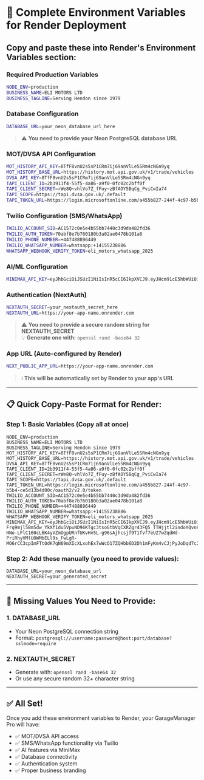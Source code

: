 # 🔐 Complete Environment Variables for Render Deployment

## Copy and paste these into Render's Environment Variables section:

### **Required Production Variables**
```bash
NODE_ENV=production
BUSINESS_NAME=ELI MOTORS LTD
BUSINESS_TAGLINE=Serving Hendon since 1979
```

### **Database Configuration**
```bash
DATABASE_URL=your_neon_database_url_here
```
> ⚠️ **You need to provide your Neon PostgreSQL database URL**

### **MOT/DVSA API Configuration**
```bash
MOT_HISTORY_API_KEY=8TfF8vnU2s5sP1CRm7ij69anVlLe5SRm4cNGn9yq
MOT_HISTORY_BASE_URL=https://history.mot.api.gov.uk/v1/trade/vehicles
DVSA_API_KEY=8TfF8vnU2s5sP1CRm7ij69anVlLe5SRm4cNGn9yq
TAPI_CLIENT_ID=2b3911f4-55f5-4a86-a9f0-0fc02c2bff0f
TAPI_CLIENT_SECRET=rWe8Q~vhlVo7Z_fFuy~zBfAOY5BqCg_PviCwIa74
TAPI_SCOPE=https://tapi.dvsa.gov.uk/.default
TAPI_TOKEN_URL=https://login.microsoftonline.com/a455b827-244f-4c97-b5b4-ce5d13b4d00c/oauth2/v2.0/token
```

### **Twilio Configuration (SMS/WhatsApp)**
```bash
TWILIO_ACCOUNT_SID=AC1572c0e5e4b55bb7440c3d9da482fd36
TWILIO_AUTH_TOKEN=70abf8e7b760180b3a02ae0478b101a8
TWILIO_PHONE_NUMBER=+447488896449
TWILIO_WHATSAPP_NUMBER=whatsapp:+14155238886
WHATSAPP_WEBHOOK_VERIFY_TOKEN=eli_motors_whatsapp_2025
```

### **AI/ML Configuration**
```bash
MINIMAX_API_KEY=eyJhbGciOiJSUzI1NiIsInR5cCI6IkpXVCJ9.eyJHcm91cE5hbWUiOiJBZGFtIE1vdG9ycyIsIlVzZXJOYW1lIjoiQWRhbSBNb3RvcnMiLCJBY2NvdW50IjoiIiwiU3ViamVjdElEIjoiMTk0NzcwNzE0NzA1NTc5NjY1OCIsIlBob25lIjoiIiwiR3JvdXBJRCI6IjE5NDc3MDcxNDcwNDc0MDgwNTAiLCJQYWdlTmFtZSI6IiIsIk1haWwiOiJhZGFtQGVsaW1vdG9ycy5jby51ayIsIkNyZWF0ZVRpbWUiOiIyMDI1LTA3LTIzIDAyOjMzOjA1IiwiVG9rZW5UeXBlIjoxLCJpc3MiOiJtaW5pbWF4In0.drEYj7gLaV7faA273ZOGDWV0adgcjePapb1-Frq9mjl5Bm5dw_YkXf1du5VpuND96KTgc3tsoGtbVqCXRZgr43FQ5_TTHjjtl2indoYQvn8kZIJa71E4l2-HNo-LFlC160cL6K4yVZmOgpURnfUKvHv5L-g96sAjhcsjf9T1fvf7eUZ7wZqdWd-PriRhyVMlUOWMbELl9s_FwLgR-MO6rCC3cpImFTtOdK7qN69mXIcXLxohEx7wWcO17ZQHbb6D2Dh1mFyKm4vCJjPyJoDqd7c2NE6eBxKyn_iv_Y24mwDQbWBI2kjNJTdCUFhRkXS7gkT0ZozLuCWVctg9QaSj7g
```

### **Authentication (NextAuth)**
```bash
NEXTAUTH_SECRET=your_nextauth_secret_here
NEXTAUTH_URL=https://your-app-name.onrender.com
```
> ⚠️ **You need to provide a secure random string for NEXTAUTH_SECRET**  
> 💡 **Generate one with:** `openssl rand -base64 32`

### **App URL (Auto-configured by Render)**
```bash
NEXT_PUBLIC_APP_URL=https://your-app-name.onrender.com
```
> ℹ️ **This will be automatically set by Render to your app's URL**

---

## 📋 **Quick Copy-Paste Format for Render:**

### **Step 1: Basic Variables (Copy all at once)**
```
NODE_ENV=production
BUSINESS_NAME=ELI MOTORS LTD
BUSINESS_TAGLINE=Serving Hendon since 1979
MOT_HISTORY_API_KEY=8TfF8vnU2s5sP1CRm7ij69anVlLe5SRm4cNGn9yq
MOT_HISTORY_BASE_URL=https://history.mot.api.gov.uk/v1/trade/vehicles
DVSA_API_KEY=8TfF8vnU2s5sP1CRm7ij69anVlLe5SRm4cNGn9yq
TAPI_CLIENT_ID=2b3911f4-55f5-4a86-a9f0-0fc02c2bff0f
TAPI_CLIENT_SECRET=rWe8Q~vhlVo7Z_fFuy~zBfAOY5BqCg_PviCwIa74
TAPI_SCOPE=https://tapi.dvsa.gov.uk/.default
TAPI_TOKEN_URL=https://login.microsoftonline.com/a455b827-244f-4c97-b5b4-ce5d13b4d00c/oauth2/v2.0/token
TWILIO_ACCOUNT_SID=AC1572c0e5e4b55bb7440c3d9da482fd36
TWILIO_AUTH_TOKEN=70abf8e7b760180b3a02ae0478b101a8
TWILIO_PHONE_NUMBER=+447488896449
TWILIO_WHATSAPP_NUMBER=whatsapp:+14155238886
WHATSAPP_WEBHOOK_VERIFY_TOKEN=eli_motors_whatsapp_2025
MINIMAX_API_KEY=eyJhbGciOiJSUzI1NiIsInR5cCI6IkpXVCJ9.eyJHcm91cE5hbWUiOiJBZGFtIE1vdG9ycyIsIlVzZXJOYW1lIjoiQWRhbSBNb3RvcnMiLCJBY2NvdW50IjoiIiwiU3ViamVjdElEIjoiMTk0NzcwNzE0NzA1NTc5NjY1OCIsIlBob25lIjoiIiwiR3JvdXBJRCI6IjE5NDc3MDcxNDcwNDc0MDgwNTAiLCJQYWdlTmFtZSI6IiIsIk1haWwiOiJhZGFtQGVsaW1vdG9ycy5jby51ayIsIkNyZWF0ZVRpbWUiOiIyMDI1LTA3LTIzIDAyOjMzOjA1IiwiVG9rZW5UeXBlIjoxLCJpc3MiOiJtaW5pbWF4In0.drEYj7gLaV7faA273ZOGDWV0adgcjePapb1-Frq9mjl5Bm5dw_YkXf1du5VpuND96KTgc3tsoGtbVqCXRZgr43FQ5_TTHjjtl2indoYQvn8kZIJa71E4l2-HNo-LFlC160cL6K4yVZmOgpURnfUKvHv5L-g96sAjhcsjf9T1fvf7eUZ7wZqdWd-PriRhyVMlUOWMbELl9s_FwLgR-MO6rCC3cpImFTtOdK7qN69mXIcXLxohEx7wWcO17ZQHbb6D2Dh1mFyKm4vCJjPyJoDqd7c2NE6eBxKyn_iv_Y24mwDQbWBI2kjNJTdCUFhRkXS7gkT0ZozLuCWVctg9QaSj7g
```

### **Step 2: Add these manually (you need to provide values):**
```
DATABASE_URL=your_neon_database_url
NEXTAUTH_SECRET=your_generated_secret
```

---

## 🚨 **Missing Values You Need to Provide:**

### **1. DATABASE_URL**
- Your Neon PostgreSQL connection string
- Format: `postgresql://username:password@host:port/database?sslmode=require`

### **2. NEXTAUTH_SECRET**
- Generate with: `openssl rand -base64 32`
- Or use any secure random 32+ character string

---

## ✅ **All Set!**
Once you add these environment variables to Render, your GarageManager Pro will have:
- ✅ MOT/DVSA API access
- ✅ SMS/WhatsApp functionality via Twilio
- ✅ AI features via MiniMax
- ✅ Database connectivity
- ✅ Authentication system
- ✅ Proper business branding
